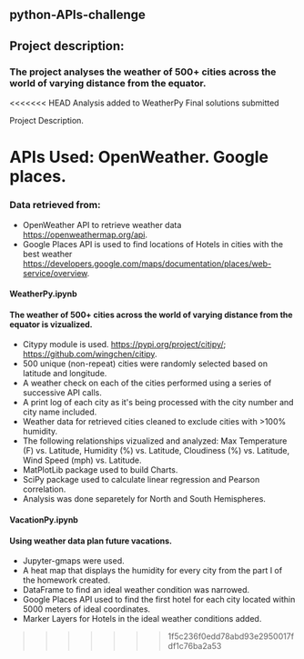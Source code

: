 ## python-APIs-challenge

## Project description:
### The project analyses the weather of 500+ cities across the world of varying distance from the equator.

<<<<<<< HEAD
Analysis added to WeatherPy
Final solutions submitted

Project Description.


APIs Used:
OpenWeather.
Google places.
=======
### Data retrieved from:
* OpenWeather API to retrieve weather data https://openweathermap.org/api.
* Google Places API is used to find locations of Hotels in cities with the best weather https://developers.google.com/maps/documentation/places/web-service/overview.

#### WeatherPy.ipynb
#### The weather of 500+ cities across the world of varying distance from the equator is vizualized.
* Citypy module is used. https://pypi.org/project/citipy/; https://github.com/wingchen/citipy.
* 500 unique (non-repeat) cities were randomly selected based on latitude and longitude.
* A weather check on each of the cities performed using a series of successive API calls.
* A print log of each city as it's being processed with the city number and city name included.
* Weather data for retrieved cities cleaned to exclude cities with >100% humidity.
* The following relationships vizualized and analyzed:
  Max Temperature (F) vs. Latitude, Humidity (%) vs. Latitude, Cloudiness (%) vs. Latitude, Wind Speed (mph) vs. Latitude.
* MatPlotLib package used to build Charts. 
* SciPy package used to calculate linear regression and Pearson correlation.
* Analysis was done separetely for North and South Hemispheres.


#### VacationPy.ipynb
#### Using weather data plan future vacations.
* Jupyter-gmaps were used.
* A heat map that displays the humidity for every city from the part I of the homework created.
* DataFrame to find an ideal weather condition was narrowed.
* Google Places API used to find the first hotel for each city located within 5000 meters of ideal coordinates.
* Marker Layers for Hotels in the ideal weather conditions added.
>>>>>>> 1f5c236f0edd78abd93e2950017fdf1c76ba2a53
